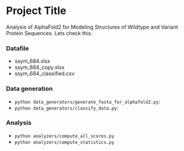 # Project Title

Analysis of AlphaFold2 for Modeling Structures of Wildtype and Variant Protein Sequences. Lets check this.

### Datafile

* ssym_684.xlsx
* ssym_684_copy.xlsx
* ssym_684_classified.csv

### Data generation

* `python data_generators/generate_fasta_for_alphafold2.py`:
* `python data_generators/classify_data.py`:

### Analysis

* `python analyzers/compute_all_scores.py`
* `python analyzers/compute_statistics.py`
